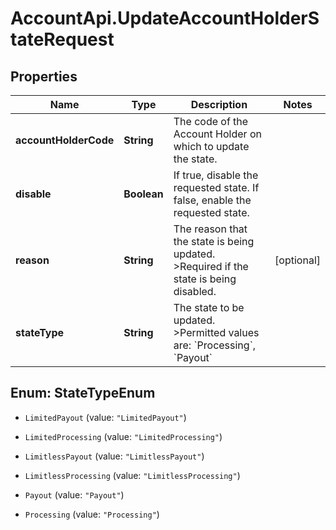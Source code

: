 # AccountApi.UpdateAccountHolderStateRequest

## Properties

Name | Type | Description | Notes
------------ | ------------- | ------------- | -------------
**accountHolderCode** | **String** | The code of the Account Holder on which to update the state. | 
**disable** | **Boolean** | If true, disable the requested state.  If false, enable the requested state. | 
**reason** | **String** | The reason that the state is being updated. &gt;Required if the state is being disabled. | [optional] 
**stateType** | **String** | The state to be updated. &gt;Permitted values are: &#x60;Processing&#x60;, &#x60;Payout&#x60; | 



## Enum: StateTypeEnum


* `LimitedPayout` (value: `"LimitedPayout"`)

* `LimitedProcessing` (value: `"LimitedProcessing"`)

* `LimitlessPayout` (value: `"LimitlessPayout"`)

* `LimitlessProcessing` (value: `"LimitlessProcessing"`)

* `Payout` (value: `"Payout"`)

* `Processing` (value: `"Processing"`)




